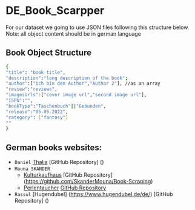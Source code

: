 # DE_Book_Scarpper
For our dataset we going to use JSON files following this structure below.
Note: all object content should be in german language
## Book Object Structure
```bash
{
"title": "book title",
"description":"long description of the book";
"author":["ich bin den Author","Author 2"], //as an array
"review":"reviews",
"imagesUrls":["cover image url","second image url"],
"ISPN":"",
"bookType":"Taschenbuch"||"Gebunden",
"release":"05.05.2022",
"category": ["fantasy"]
""
}
```


## German books websites:
* `Daniel` [Thalia](https://www.thalia.de/) [GitHub Repository] ()
* `Mouna SKANDER`
  *  [Kulturkaufhaus](https://www.kulturkaufhaus.de/en/start) [GitHub Repository] (https://github.com/SkanderMouna/Book-Scraping)
  *  [Perlentaucher](https://www.perlentaucher.de/) [GitHub Repository](https://github.com/SkanderMouna/perlentaucher_bucher_scraper)
* `Rassul` [Hugendubel] (https://www.hugendubel.de/de/) [GitHub Repository] ()



